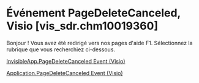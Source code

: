 
# Événement PageDeleteCanceled, Visio [vis_sdr.chm10019360]

Bonjour ! Vous avez été redirigé vers nos pages d'aide F1. Sélectionnez la rubrique que vous recherchiez ci-dessous.

[InvisibleApp.PageDeleteCanceled Event (Visio)](http://msdn.microsoft.com/library/35741231-a4f6-cffb-7004-3c33e538be0b%28Office.15%29.aspx)

[Application.PageDeleteCanceled Event (Visio)](http://msdn.microsoft.com/library/1efbd64c-365b-c967-59bb-8314a0fa6f34%28Office.15%29.aspx)

